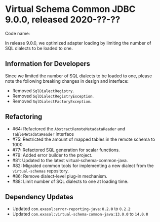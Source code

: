 # Virtual Schema Common JDBC 9.0.0, released 2020-??-??

Code name:

In release 9.0.0, we optimized adapter loading by limiting the number of SQL dialects to be loaded to one.

## Information for Developers

Since we limited the number of SQL dialects to be loaded to one, please note the following breaking changes in
design and interface:

* Removed `SqlDialectRegistry`.
* Removed `SqlDialectRegistryException`.
* Removed `SqlDialectFactoryException`.

## Refactoring

* #64: Refactored the `AbstractRemoteMetadataReader` and `TableMetadataReader` interface
* #75: Restricted the amount of mapped tables in the remote schema to 1000.
* #77: Refactored SQL generation for scalar functions.
* #79: Added error builder to the project.
* #81: Updated to the latest virtual-schema-common-java.
* #82: Migrated common tools for implementing a new dialect from the `virtual-schemas` repository.
* #86: Remove dialect-level plug-in mechanism.
* #88: Limit number of SQL dialects to one at loading time.

## Dependency Updates

* Updated `com.exasol:error-reporting-java:0.2.0` to `0.2.2`
* Updated `com.exasol:virtual-schema-common-java:13.0.0` to `14.0.0`
